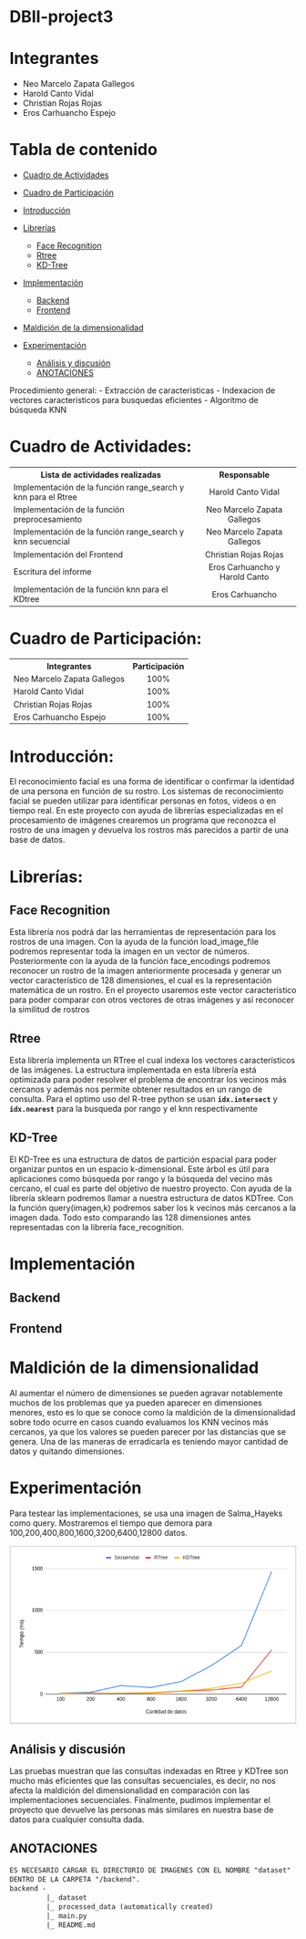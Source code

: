 # DBII-project3
# **Integrantes**
* Neo Marcelo Zapata Gallegos
* Harold Canto Vidal
* Christian Rojas Rojas
* Eros Carhuancho Espejo

# Tabla de contenido
- [Cuadro de Actividades](#Cuadro-de-Actividades)
- [Cuadro de Participación](#Cuadro-de-Participación)
- [Introducción](#Introducción)
- [Librerías](#Librerías)
    * [Face Recognition](#Face-Recognition)
    * [Rtree](#Rtree)
    * [KD-Tree](#KD-Tree)
- [Implementación](#Implementación)
    * [Backend](#Backend)
    * [Frontend](#Frontend)
- [Maldición de la dimensionalidad](#Maldición-de-la-dimensionalidad)

- [Experimentación](#Experimentación)
   * [Análisis y discusión](#Análisis-y-discusión)
   * [ANOTACIONES](#ANOTACIONES)

Procedimiento general:
    - Extracción de caracteristicas
    - Indexacion de vectores caracteristicos para busquedas eficientes
    - Algoritmo de búsqueda KNN
    
    
# Cuadro de Actividades:

<table>
  <tbody>
    <tr>
      <th>Lista de actividades realizadas</th>
      <th align="center">Responsable</th>
    </tr>
    <tr>
      <td>Implementación de la función range_search y knn para el Rtree </td>
      <td align="center">Harold Canto Vidal</td>
    </tr>
    <tr>
      <td>Implementación de la función preprocesamiento</td>
      <td align="center">Neo Marcelo Zapata Gallegos</td>
    </tr>
    <tr>
      <td>Implementación de la función range_search y knn secuencial</td>
      <td align="center">Neo Marcelo Zapata Gallegos</td>
    </tr>
    <tr>
      <td>Implementación del Frontend</td>
      <td align="center">Christian Rojas Rojas</td>
    </tr>
    <tr>
      <td>Escritura del informe</td>
      <td align="center">Eros Carhuancho y Harold Canto</td>
    </tr>
    <tr>
      <td>Implementación de la función knn para el KDtree </td>
      <td align="center">Eros Carhuancho</td>
    </tr>
  </tbody>
</table>

# Cuadro de Participación:

<table>
  <tbody>
    <tr>
      <th>Integrantes</th>
      <th align="center">Participación</th>
    </tr>
    <tr>
      <td>Neo Marcelo Zapata Gallegos</td>
      <td align="center">100%</td>
    </tr>
    <tr>
      <td>Harold Canto Vidal</td>
      <td align="center">100%</td>
    </tr>
    <tr>
      <td>Christian Rojas Rojas</td>
      <td align="center">100%</td>
    </tr>
    <tr>
      <td>Eros Carhuancho Espejo</td>
      <td align="center">100%</td>
    </tr>
  </tbody>
</table>


# Introducción:
El reconocimiento facial es una forma de identificar o confirmar la identidad de una persona en función de su rostro. Los sistemas de reconocimiento facial se pueden utilizar para identificar personas en fotos, videos o en tiempo real. En este proyecto con ayuda de librerías especializadas en el procesamiento de imágenes crearemos un programa que reconozca el rostro de una imagen y devuelva los rostros más parecidos a partir de una base de datos. 

# Librerías:
## Face Recognition
Esta librería nos podrá dar las herramientas de representación para los rostros de una imagen. Con la ayuda de la función load_image_file podremos representar toda la imagen en un vector de números. Posteriormente con la ayuda de la función face_encodings podremos reconocer un rostro de la imagen anteriormente procesada y generar un vector característico de 128 dimensiones, el cual es la representación matemática de un rostro. En el proyecto usaremos este vector característico para poder comparar con otros vectores de otras imágenes y así reconocer la similitud de rostros


## Rtree
Esta librería implementa un RTree el cual indexa los vectores característicos de las imágenes. La estructura implementada en esta librería está optimizada para poder resolver el problema de encontrar los vecinos más cercanos y además nos permite obtener resultados en un rango de consulta. Para el optimo uso del R-tree python se usan  **`idx.intersect`** y   **`idx.nearest`** para la busqueda por rango y el knn respectivamente 

## KD-Tree
El KD-Tree es una estructura de datos de partición espacial para poder organizar puntos en un espacio k-dimensional. Este árbol es útil para aplicaciones como búsqueda por rango y la búsqueda del vecino más cercano, el cual es parte del objetivo de nuestro proyecto. Con ayuda de la librería sklearn podremos llamar a nuestra estructura de datos KDTree. Con la función query(imagen,k) podremos saber los k vecinos más cercanos a la imagen dada. Todo esto comparando las 128 dimensiones antes representadas con la librería face_recognition. 

# Implementación
## Backend
## Frontend

# Maldición de la dimensionalidad
Al aumentar el número de dimensiones se pueden agravar notablemente muchos de los problemas que ya pueden aparecer en dimensiones menores, esto es lo que se conoce como la maldición de la dimensionalidad sobre todo ocurre en casos cuando evaluamos los KNN vecinos más cercanos, ya que los valores se pueden parecer por las distancias que se genera. 
Una de las maneras de erradicarla es teniendo mayor cantidad de datos y quitando dimensiones.

# Experimentación
Para testear las implementaciones, se usa una imagen de Salma_Hayeks como query. Mostraremos el tiempo que demora para 100,200,400,800,1600,3200,6400,12800 datos.

![Image text](https://github.com/Neo-Zapata/DBII-project3/blob/main/Grafico.png)

## Análisis y discusión
Las pruebas muestran que las consultas indexadas en Rtree y KDTree son mucho más eficientes que las consultas secuenciales, es decir, no nos afecta la maldición del dimensionalidad en comparación con las implementaciones secuenciales. Finalmente, pudimos implementar el proyecto que devuelve las personas más similares en nuestra base de datos para cualquier consulta dada.

## ANOTACIONES
    ES NECESARIO CARGAR EL DIRECTORIO DE IMAGENES CON EL NOMBRE "dataset" DENTRO DE LA CARPETA "/backend".
    backend -
             |_ dataset
             |_ processed_data (automatically created)
             |_ main.py
             |_ README.md
